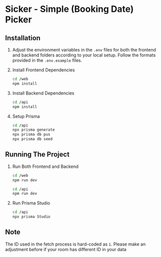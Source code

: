 # Sicker - Simple (Booking Date) Picker

## Installation

1. Adjust the environment variables in the `.env` files for both the frontend and backend folders according to your local setup. Follow the formats provided in the `.env.example` files.

2. Install Frontend Dependencies

   ```bash
   cd /web
   npm install
   ```

3. Install Backend Dependencies

   ```bash
   cd /api
   npm install
   ```

4. Setup Prisma

   ```bash
   cd /api
   npx prisma generate
   npx prisma db pus
   npx prisma db seed
   ```

## Running The Project

1.  Run Both Frontend and Backend

    ```bash
    cd /web
    npm run dev

    cd /api
    npm run dev
    ```

2.  Run Prisma Studio

    ```bash
    cd /api
    npx prisma Studio
    ```

## Note

The ID used in the fetch process is hard-coded as `1`. Please make an adjustment before if your room has different ID in your data
